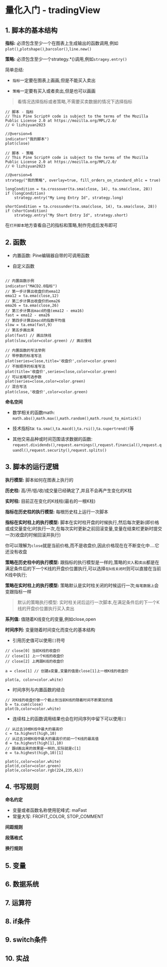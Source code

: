 # 量化入门 - tradingView

## 1. 脚本的基本结构

**指标:** 必须包含至少一个在图表上生成输出的函数调用,例如`plot()`,`plotshape()`,`barcolor()`,`line.new()`

**策略:** 必须包含至少一个strategy.*()调用,例如`stragey.entry()`

简单总结:

- `指标`一定要在图表上画画,但是不能买入卖出

- `策略`一定要有买入或者卖出,但是也可以画画

> 看情况选择指标或者策略,不需要买卖数据的情况下选择指标


```
// 脚本 - 指标
// This Pine Script® code is subject to the terms of the Mozilla Public License 2.0 at https://mozilla.org/MPL/2.0/
// © lizhiyuan2023

//@version=6
indicator("我的脚本")
plot(close)
```

```
// 脚本 - 策略
// This Pine Script® code is subject to the terms of the Mozilla Public License 2.0 at https://mozilla.org/MPL/2.0/
// © lizhiyuan2023

//@version=6
strategy("我的策略", overlay=true, fill_orders_on_standard_ohlc = true)

longCondition = ta.crossover(ta.sma(close, 14), ta.sma(close, 28))
if (longCondition)
    strategy.entry("My Long Entry Id", strategy.long)

shortCondition = ta.crossunder(ta.sma(close, 14), ta.sma(close, 28))
if (shortCondition)
    strategy.entry("My Short Entry Id", strategy.short)
```

在`打开脚本`地方查看自己的指标和策略,制作完成后发布即可


## 2. 函数

- 内置函数: Pine编辑器自带的可调用函数

- 自定义函数


```

// 内置函数示例
indicator("MACD2.0指标")
// 第一步计算出收盘价的ema12
ema12 = ta.ema(close,12)
// 第二步计算出收盘价的ema26
ema26 = ta.ema(close,26)
// 第三步计算出macd的值(ema12 - ema16)
fast = ema12 - ema26
// 第四步计算出macd的指数平均值
slow = ta.ema(fast,9)
// 第五步画出来
plot(fast) // 画出快线
plot(slow,color=color.green) // 画出慢线

```

```
// 内置函数的写法举例
// 带参数的标准写法
plot(series=close,title='收盘价',color=color.green)
// 不按顺序的标准写法
plot(title='收盘价',series=close,color=color.green)
// 可以省略可选参数
plot(series=close,color=color.green)
// 混合写法
plot(close,'收盘价',color=color.green)
```

**命名空间**

- 数学相关的函数math: `math.abs()`,`math.max()`,`math.random()`,`math.round_to_mintick()`

- 技术指标ta: `ta.sma()`,`ta.macd()`,`ta.rsi()`,`ta.supertrend()`等

- 其他交易品种或时间范围请求数据的函数: `request.dividends()`,`request.earnings()`,`request.financial()`,`request.quandl()`,`request.security()`,`request.splits()`


## 3. 脚本的运行逻辑

**执行模型:** 脚本如何在图表上执行的

**历史柱:** 高/开/低/收/成交量已经确定了,并且不会再产生变化的K柱

**实时柱:** 目前正在变化的K线柱(最右的一根K柱)

**指标在历史柱的执行模型:** 每根历史柱上运行一次脚本

**指标在实时柱上的执行模型:** 脚本在实时柱开盘的时候执行,然后每次更新(即价格或成交量变化)时执行一次,在每次实时更新之前回滚变量,变量在结束栏更新时提交一次(收盘的时候回滚并执行)

你可以理解为`close`就是当前价格,而不是收盘价,因此价格现在在不断变化中....它还没有收盘


**策略在历史柱中的执行模型:** 跟指标的执行模型是一样的,策略的`买入`和`卖出`都是在满足条件后的下一个K线的开盘价位置执行,可以选择`在k线关闭时`则可以直接在当前K线中执行;

**策略在实时柱上的执行模型:** 策略默认是实时柱关闭的时候运行一次;`每笔数据上`会变跟指标一样

> 默认的策略执行模型: 实时柱关闭后运行一次脚本,在满足条件后的下一个K线的开盘价位置执行买入卖出

**系列值:** 值随着K线变化的变量,例如close,open

**时间序列:** 变量随着时间变化而变化的基本结构

- 引用历史值可以使用`[]`符号

```
// close[0] 当前K线的收盘价
// close[1] 上一个K线的收盘价
// close[2] 上两跟K线的收盘价

a = close[1] // 创建a变量,变量的值是close[1]上一根K线的收盘价

plot(a, color=color.white)
```

- 时间序列与内置函数的结合

```
// 对K线的收盘价做一个截止到当前K线的随着时间不断累加的值
b = ta.cum(close)
plot(b,color=color.white)
```

- 连续柱上的函数调用结果也会在时间序列中留下可以使用`[]`

```
// 从过去10根K线中最大的最高价
c = ta.highest(high,10)
// 从过去10根K线中最大的最高价的前一个K线的最高值
d = ta.highest(high[1],10)
// 跟d画出来的效果是一样的,实际就是c[1]
e = ta.highest(high,10)[1]

plot(c,color=color.white)
plot(d,color=color.green)
plot(e,color=color.rgb(224,235,61))
```

## 4. 书写规则

**命名约定**

- 变量或者函数名称使用驼峰式: maFast
- 常量大写: FROFIT_COLOR, STOP_COMMENT


**间距规则**

**段落格式**

**换行规则**

## 5. 变量

## 6. 数据系统

## 7. 运算符

## 8. if条件

## 9. switch条件

## 10. 实战













